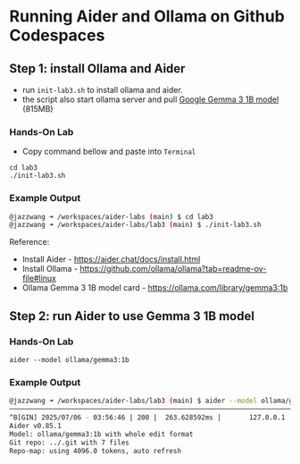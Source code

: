 # Running Aider and Ollama on Github Codespaces

## Step 1: install Ollama and Aider

- run `init-lab3.sh` to install ollama and aider.
- the script also start ollama server and pull [Google Gemma 3 1B model](https://ollama.com/library/gemma3:1b) (815MB)

### Hands-On Lab

- Copy command bellow and paste into `Terminal`

```
cd lab3
./init-lab3.sh
```

### Example Output

```bash
@jazzwang ➜ /workspaces/aider-labs (main) $ cd lab3
@jazzwang ➜ /workspaces/aider-labs/lab3 (main) $ ./init-lab3.sh
```

Reference:

- Install Aider - https://aider.chat/docs/install.html
- Install Ollama - https://github.com/ollama/ollama?tab=readme-ov-file#linux
- Ollama Gemma 3 1B model card - https://ollama.com/library/gemma3:1b

## Step 2: run Aider to use Gemma 3 1B model

### Hands-On Lab

```
aider --model ollama/gemma3:1b
```

### Example Output

```bash
@jazzwang ➜ /workspaces/aider-labs/lab3 (main) $ aider --model ollama/gemma3:1b
────────────────────────────────────────────────────────────────────────────
^B[GIN] 2025/07/06 - 03:56:46 | 200 |  263.628592ms |       127.0.0.1 | POST     "/api/show"
Aider v0.85.1
Model: ollama/gemma3:1b with whole edit format
Git repo: ../.git with 7 files
Repo-map: using 4096.0 tokens, auto refresh
```